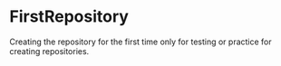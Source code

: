 # FirstRepository
Creating the repository for the first time only for testing or practice for creating repositories.
